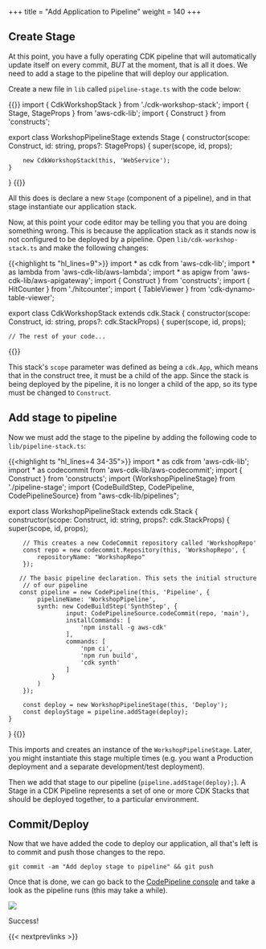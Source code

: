 +++
title = "Add Application to Pipeline"
weight = 140
+++

## Create Stage
At this point, you have a fully operating CDK pipeline that will automatically update itself on every commit, *BUT* at the moment, that is all it does. We need to add a stage to the pipeline that will deploy our application.

Create a new file in `lib` called `pipeline-stage.ts` with the code below:

{{<highlight ts>}}
import { CdkWorkshopStack } from './cdk-workshop-stack';
import { Stage, StageProps } from 'aws-cdk-lib';
import { Construct } from 'constructs';

export class WorkshopPipelineStage extends Stage {
    constructor(scope: Construct, id: string, props?: StageProps) {
        super(scope, id, props);

        new CdkWorkshopStack(this, 'WebService');
    }
}
{{</highlight>}}

All this does is declare a new `Stage` (component of a pipeline), and in that stage instantiate our application stack.

Now, at this point your code editor may be telling you that you are doing something wrong. This is because the application stack as it stands now is not configured to be deployed by a pipeline.
Open `lib/cdk-workshop-stack.ts` and make the following changes:

{{<highlight ts "hl_lines=9">}}
import * as cdk from 'aws-cdk-lib';
import * as lambda from 'aws-cdk-lib/aws-lambda';
import * as apigw from 'aws-cdk-lib/aws-apigateway';
import { Construct } from 'constructs';
import { HitCounter } from './hitcounter';
import { TableViewer } from 'cdk-dynamo-table-viewer';

export class CdkWorkshopStack extends cdk.Stack {
  constructor(scope: Construct, id: string, props?: cdk.StackProps) {
    super(scope, id, props);

    // The rest of your code...
{{</highlight>}}

This stack's `scope` parameter was defined as being a `cdk.App`, which means that in the construct tree, it must be a child of the app. Since the stack is being deployed by the pipeline, it is no longer a child of the app, so its type must be changed to `Construct`.

## Add stage to pipeline
Now we must add the stage to the pipeline by adding the following code to `lib/pipeline-stack.ts`:

{{<highlight ts "hl_lines=4 34-35">}}
import * as cdk from 'aws-cdk-lib';
import * as codecommit from 'aws-cdk-lib/aws-codecommit';
import { Construct } from 'constructs';
import {WorkshopPipelineStage} from './pipeline-stage';
import {CodeBuildStep, CodePipeline, CodePipelineSource} from "aws-cdk-lib/pipelines";

export class WorkshopPipelineStack extends cdk.Stack {
    constructor(scope: Construct, id: string, props?: cdk.StackProps) {
        super(scope, id, props);

        // This creates a new CodeCommit repository called 'WorkshopRepo'
        const repo = new codecommit.Repository(this, 'WorkshopRepo', {
            repositoryName: "WorkshopRepo"
        });

       // The basic pipeline declaration. This sets the initial structure
        // of our pipeline
       const pipeline = new CodePipeline(this, 'Pipeline', {
            pipelineName: 'WorkshopPipeline',
            synth: new CodeBuildStep('SynthStep', {
                    input: CodePipelineSource.codeCommit(repo, 'main'),
                    installCommands: [
                        'npm install -g aws-cdk'
                    ],
                    commands: [
                        'npm ci',
                        'npm run build',
                        'cdk synth'
                    ]
                }
            )
        });

        const deploy = new WorkshopPipelineStage(this, 'Deploy');
        const deployStage = pipeline.addStage(deploy);
    }
}
{{</highlight>}}

This imports and creates an instance of the `WorkshopPipelineStage`. Later, you might instantiate this stage multiple times (e.g. you want a Production deployment and a separate development/test deployment).

Then we add that stage to our pipeline (`pipeline.addStage(deploy);`). A Stage in a CDK Pipeline represents a set of one or more CDK Stacks that should be deployed together, to a particular environment.

## Commit/Deploy
Now that we have added the code to deploy our application, all that's left is to commit and push those changes to the repo.

```
git commit -am "Add deploy stage to pipeline" && git push
```

Once that is done, we can go back to the [CodePipeline console](https://console.aws.amazon.com/codesuite/codepipeline/pipelines) and take a look as the pipeline runs (this may take a while).

<!--
![](./pipeline-fail.png)

Uh oh! The pipeline synth failed. Lets take a look and see why.

![](./pipeline-fail-log.png)

It looks like the build step is failing to find our Lambda function.

## Fix Lambda Path
We are currently locating our Lambda code based on the directory that `cdk synth` is being executed in. Since CodeBuild uses a different folder structure than you might for development, it can't find the path to our Lambda code. We can fix that with a small change in `lib/cdk-workshop-stack.ts`:

{{<highlight ts "hl_lines=6 14">}}
import * as cdk from 'aws-cdk-lib';
import * as lambda from 'aws-cdk-lib/aws-lambda';
import * as apigw from 'aws-cdk-lib/aws-apigateway';
import { Construct } from 'constructs';
import { HitCounter } from './hitcounter';
import { TableViewer } from 'cdk-dynamo-table-viewer';
import * as path from 'path';

export class CdkWorkshopStack extends cdk.Stack {
  constructor(scope: Construct, id: string, props?: cdk.StackProps) {
    super(scope, id, props);

    const hello = new lambda.Function(this, 'HelloHandler', {
      runtime: lambda.Runtime.NODEJS_14_X,
      code: lambda.Code.fromAsset(path.resolve(__dirname, '../lambda')),
      handler: 'hello.handler',

    });
{{</highlight>}}

Here we are explicitly navigating up a level from the current directory to find the Lambda code.

If we commit the change (`git commit -am "fix lambda path" && git push`) and take a look at our pipeline again, we can see that our pipeline now builds without error!

-->

![](./pipeline-succeed.png)

Success!

{{< nextprevlinks >}}